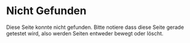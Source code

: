 # Nicht Gefunden

Diese Seite konnte nicht gefunden. Bitte notiere dass diese Seite gerade getestet wird, also werden Seiten entweder bewegt oder löscht.
